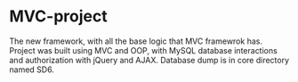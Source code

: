 # MVC-project
The new framework, with all the base logic that MVC framewrok has.
Project was built using MVC and OOP, with MySQL database interactions and authorization with jQuery and AJAX.
Database dump is in core directory named SD6.
